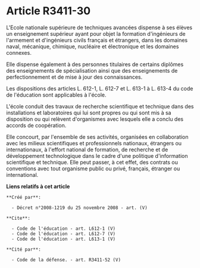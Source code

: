 # Article R3411-30

L'Ecole nationale supérieure de techniques avancées dispense à ses élèves un enseignement supérieur ayant pour objet la
formation d'ingénieurs de l'armement et d'ingénieurs civils français et étrangers, dans les domaines naval, mécanique,
chimique, nucléaire et électronique et les domaines connexes. 

Elle dispense également à des personnes titulaires de certains diplômes des enseignements de spécialisation ainsi que des
enseignements de perfectionnement et de mise à jour des connaissances. 

Les dispositions des articles L. 612-1, L. 612-7 et L. 613-1 à L. 613-4 du code de l'éducation sont applicables à l'école.

L'école conduit des travaux de recherche scientifique et technique dans des installations et laboratoires qui lui sont
propres ou qui sont mis à sa disposition ou qui relèvent d'organismes avec lesquels elle a conclu des accords de
coopération. 

Elle concourt, par l'ensemble de ses activités, organisées en collaboration avec les milieux scientifiques et professionnels
nationaux, étrangers ou internationaux, à l'effort national de formation, de recherche et de développement technologique dans
le cadre d'une politique d'information scientifique et technique. Elle peut passer, à cet effet, des contrats ou conventions
avec tout organisme public ou privé, français, étranger ou international.

**Liens relatifs à cet article**

	**Créé par**:

	  - Décret n°2008-1219 du 25 novembre 2008 - art. (V)

	**Cite**:

	  - Code de l'éducation - art. L612-1 (V)
	  - Code de l'éducation - art. L612-7 (V)
	  - Code de l'éducation - art. L613-1 (V)

	**Cité par**:

	  - Code de la défense. - art. R3411-52 (V)
